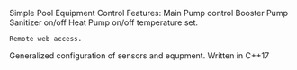 Simple Pool Equipment Control
Features:
	Main Pump control
	Booster Pump 
	Sanitizer on/off
	Heat Pump on/off temperature set.

	Remote web access.

Generalized configuration of sensors and equpment.
Written in C++17 

